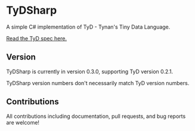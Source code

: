 # TyDSharp

A simple C# implementation of TyD - Tynan's Tiny Data Language.

[Read the TyD spec here.](https://github.com/tyd-lang/TyD)

## Version

TyDSharp is currently in version 0.3.0, supporting TyD version 0.2.1.

TyDSharp version numbers don't necessarily match TyD version numbers.

## Contributions

All contributions including documentation, pull requests, and bug reports are welcome!